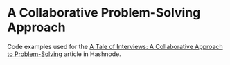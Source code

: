 # A Collaborative Problem-Solving Approach

Code examples used for the [A Tale of Interviews: A Collaborative Approach to Problem-Solving](https://albexl.hashnode.dev/collaborative-problem-solving-with-python) article in Hashnode.
